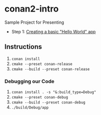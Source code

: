 # conan2-intro

Sample Project for Presenting

- Step 1: [Creating a basic "Hello World" app](https://github.com/prince-chrismc/conan2-intro/tree/spdlog-hello-word)

## Instructions

1. `conan install`
2. `cmake --preset conan-release`
3. `cmake --build --preset conan-release`

### Debugging our Code

1. `conan install . -s "&:build_type=Debug"`
2. `cmake --preset conan-debug`
3. `cmake --build --preset conan-debug`
4. `./build/Debug/app`
